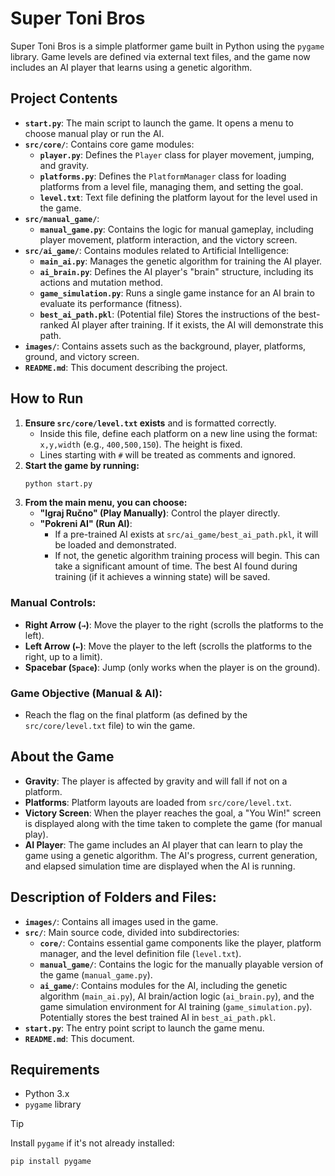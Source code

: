 # Super Toni Bros

Super Toni Bros is a simple platformer game built in Python using the `pygame` library. Game levels are defined via external text files, and the game now includes an AI player that learns using a genetic algorithm.

## Project Contents

-   **`start.py`**: The main script to launch the game. It opens a menu to choose manual play or run the AI.
-   **`src/core/`**: Contains core game modules:
    -   **`player.py`**: Defines the `Player` class for player movement, jumping, and gravity.
    -   **`platforms.py`**: Defines the `PlatformManager` class for loading platforms from a level file, managing them, and setting the goal.
    -   **`level.txt`**: Text file defining the platform layout for the level used in the game.
-   **`src/manual_game/`**:
    -   **`manual_game.py`**: Contains the logic for manual gameplay, including player movement, platform interaction, and the victory screen.
-   **`src/ai_game/`**: Contains modules related to Artificial Intelligence:
    -   **`main_ai.py`**: Manages the genetic algorithm for training the AI player.
    -   **`ai_brain.py`**: Defines the AI player's "brain" structure, including its actions and mutation method.
    -   **`game_simulation.py`**: Runs a single game instance for an AI brain to evaluate its performance (fitness).
    -   **`best_ai_path.pkl`**: (Potential file) Stores the instructions of the best-ranked AI player after training. If it exists, the AI will demonstrate this path.
-   **`images/`**: Contains assets such as the background, player, platforms, ground, and victory screen.
-   **`README.md`**: This document describing the project.

## How to Run

1.  **Ensure `src/core/level.txt` exists** and is formatted correctly.
    -   Inside this file, define each platform on a new line using the format: `x,y,width` (e.g., `400,500,150`). The height is fixed.
    -   Lines starting with `#` will be treated as comments and ignored.
2.  **Start the game by running:**
    ```bash
    python start.py
    ```
3.  **From the main menu, you can choose:**
    * **"Igraj Ručno" (Play Manually)**: Control the player directly.
    * **"Pokreni AI" (Run AI)**:
        * If a pre-trained AI exists at `src/ai_game/best_ai_path.pkl`, it will be loaded and demonstrated.
        * If not, the genetic algorithm training process will begin. This can take a significant amount of time. The best AI found during training (if it achieves a winning state) will be saved.

### Manual Controls:

-   **Right Arrow (`→`)**: Move the player to the right (scrolls the platforms to the left).
-   **Left Arrow (`←`)**: Move the player to the left (scrolls the platforms to the right, up to a limit).
-   **Spacebar (`Space`)**: Jump (only works when the player is on the ground).

### Game Objective (Manual & AI):

-   Reach the flag on the final platform (as defined by the `src/core/level.txt` file) to win the game.

## About the Game

-   **Gravity**: The player is affected by gravity and will fall if not on a platform.
-   **Platforms**: Platform layouts are loaded from `src/core/level.txt`.
-   **Victory Screen**: When the player reaches the goal, a "You Win!" screen is displayed along with the time taken to complete the game (for manual play).
-   **AI Player**: The game includes an AI player that can learn to play the game using a genetic algorithm. The AI's progress, current generation, and elapsed simulation time are displayed when the AI is running.

## Description of Folders and Files:

-   **`images/`**: Contains all images used in the game.
-   **`src/`**: Main source code, divided into subdirectories:
    -   **`core/`**: Contains essential game components like the player, platform manager, and the level definition file (`level.txt`).
    -   **`manual_game/`**: Contains the logic for the manually playable version of the game (`manual_game.py`).
    -   **`ai_game/`**: Contains modules for the AI, including the genetic algorithm (`main_ai.py`), AI brain/action logic (`ai_brain.py`), and the game simulation environment for AI training (`game_simulation.py`). Potentially stores the best trained AI in `best_ai_path.pkl`.
-   **`start.py`**: The entry point script to launch the game menu.
-   **`README.md`**: This document.

## Requirements

-   Python 3.x
-   `pygame` library

> [!TIP]
> Install `pygame` if it's not already installed:
> ```bash
> pip install pygame
> ```
